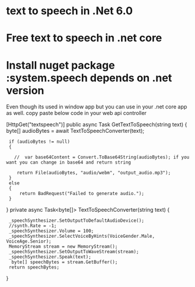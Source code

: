 # text to speech in .Net 6.0
# Free text to speech in .net core
# Install nuget package :system.speech depends on .net version
 Even though its used in window app but you can use in your .net core app as well.
copy paste below code in your web api controller

 [HttpGet("textspeech")]
 public async Task<IActionResult> GetTextToSpeech(string text)
 {
     byte[] audioBytes = await TextToSpeechConverter(text);

     if (audioBytes != null)
     {

       //  var base64Content = Convert.ToBase64String(audioBytes); if you want you can change in base64 and return string
         
        return File(audioBytes, "audio/webm", "output_audio.mp3");
     }
     else
     {
         return BadRequest("Failed to generate audio.");
     }

 }
 private async Task<byte[]> TextToSpeechConverter(string text) {


     _speechSynthesizer.SetOutputToDefaultAudioDevice();
     //synth.Rate = -1;
     _speechSynthesizer.Volume = 100;
     _speechSynthesizer.SelectVoiceByHints(VoiceGender.Male, VoiceAge.Senior);
     MemoryStream stream = new MemoryStream();
     _speechSynthesizer.SetOutputToWaveStream(stream);
     _speechSynthesizer.Speak(text);
      byte[] speechBytes = stream.GetBuffer();
     return speechBytes;

 }
